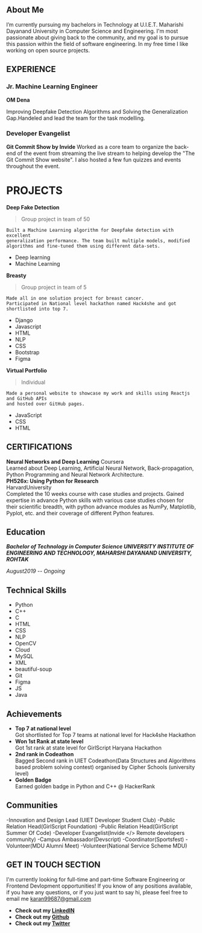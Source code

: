 

## About Me
I’m currently pursuing my bachelors in Technology at U.I.E.T. Maharishi Dayanand University in Computer Science and Engineering.
I'm most passionate about giving back to the community, and my goal is to pursue this passion within the field of software engineering.
In my free time I like working on open source projects.


## EXPERIENCE
### Jr. Machine Learning Engineer 
**OM Dena**

Improving Deepfake Detection Algorithms and Solving the Generalization Gap.Handeled and lead the team for the task modelling.

### Developer Evangelist
**Git Commit Show by Invide**
Worked as a core team to organize the back-end of the event from streaming the live stream to helping develop the "The Git Commit Show website".
I also hosted a few fun quizzes and events throughout the event.
# PROJECTS
**Deep Fake Detection** 
>Group project in team of 50

```
Built a Machine Learning algorithm for Deepfake detection with excellent
generalization performance. The team built multiple models, modified
algorithms and fine-tuned them using different data-sets.
```
- Deep learning     
- Machine Learning
   
 


**Breasty** 
>Group project in team of 5

```
Made all in one solution project for breast cancer.
Participated in National level hackathon named Hack4she and got shortlisted into top 7.
```
- Django
- Javascript
- HTML
- NLP
- CSS
- Bootstrap
- Figma

**Virtual Portfolio**
>Individual
```
Made a personal website to showcase my work and skills using Reactjs and GitHub APIs 
and hosted over GitHub pages.
```
- JavaScript
- CSS
- HTML


## CERTIFICATIONS
**Neural Networks and Deep Learning**
Coursera <br/>
Learned about Deep Learning, Artificial Neural Network, Back-propagation, Python Programming and Neural Network Architecture.<br/>
**PH526x: Using Python for Research**<br/>
HarvardUniversity <br/>
Completed the 10 weeks course with case studies and projects. Gained expertise in advance Python skills with various case studies chosen for their scientific breadth, with python advance modules as NumPy, Matplotlib, Pyplot, etc. and their coverage of different Python features.


## Education
***Bachelor of Technology in Computer Science
UNIVERSITY INSTITUTE OF ENGINEERING AND TECHNOLOGY, MAHARSHI DAYANAND UNIVERSITY, ROHTAK***


_August2019 -- Ongoing_
## Technical Skills

- Python
- C++
- C
- HTML
- CSS
- NLP
- OpenCV
- Cloud
- MySQL
- XML
- beautiful-soup
- Git
- Figma
- JS
- Java

## Achievements
- **Top 7 at national level**<br/>
Got shortlisted for Top 7 teams at national level for Hack4she Hackathon <br/>
- **Won 1st Rank at state level** <br/>
Got 1st rank at state level for GirlScript Haryana Hackathon <br/>
- **2nd rank  in Codeathon**  <br/>
Bagged Second rank in UIET Codeathon(Data Structures and Algorithms based problem solving contest) organised by Cipher Schools (university level)<br/>
- **Golden Badge**  <br/>
Earned golden badge in Python and C++ @ HackerRank <br/>
## Communities
-Innovation and Design Lead (UIET Developer Student Club)
-Public Relation Head(GirlScript Foundation)
-Public Relation Head(GirlScript Summer Of Code)
-Developer Evangelist(Invide </> Remote developers community)
-Campus Ambassador(Devscript)
-Coordinator(Sportsfest)
-Volunteer(MDU Alumni Meet)
-Volunteer(National Service Scheme MDU)
## GET IN TOUCH SECTION
I'm currently looking for full-time and part-time Software Engineering or Frontend Devlopment opportunities! If you know of any positions available, if you have any questions, or if you just want to say hi, please feel free to email me [karan99687@gmail.com](karan99687@gmail.com)






- **Check out my [LinkedIN](https://www.linkedin.com/in/kushagrabhagat/)**
- **Check out my [Github](https://github.com/kushagrabhagat)**
- **Check out my [Twitter](https://www.twitter.com/kushagrabhagat/)**


